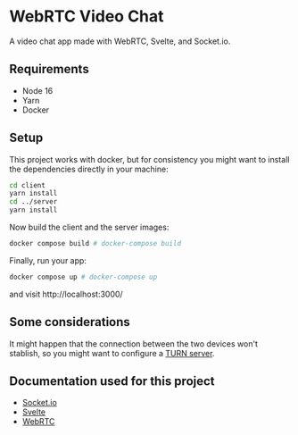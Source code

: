 # WebRTC Video Chat

A video chat app made with WebRTC, Svelte, and Socket.io.

## Requirements

- Node 16
- Yarn
- Docker

## Setup

This project works with docker, but for consistency you might want to install the dependencies directly in your machine:

```bash
cd client
yarn install
cd ../server
yarn install
```

Now build the client and the server images:

```bash
docker compose build # docker-compose build
```

Finally, run your app:

```bash
docker compose up # docker-compose up
```

and visit http://localhost:3000/

## Some considerations

It might happen that the connection between the two devices won't stablish, so you might want to configure a [TURN server](https://webrtc.org/getting-started/turn-server).

## Documentation used for this project
- [Socket.io](https://socket.io/)
- [Svelte](https://svelte.dev/)
- [WebRTC](https://webrtc.org/)
